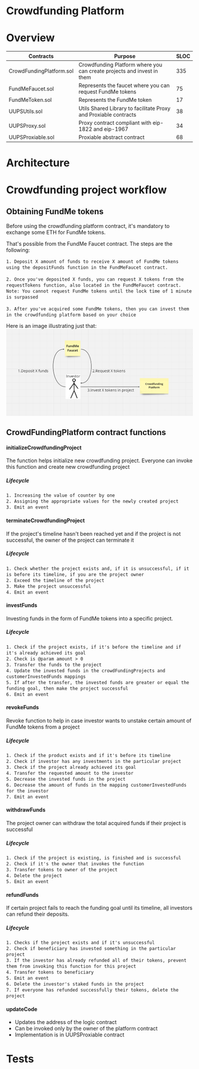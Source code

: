 # Crowdfunding Platform

# Overview

| Contracts                 | Purpose                                                                   | SLOC |
|---------------------------|---------------------------------------------------------------------------|------|
| CrowdFundingPlatform.sol  | Crowdfunding Platform where you can create projects and invest in them    | 335  |
| FundMeFaucet.sol          | Represents the faucet where you can request FundMe tokens                 | 75   |
| FundMeToken.sol           | Represents the FundMe token                                               | 17   |
| UUPSUtils.sol             | Utils Shared Library to facilitate Proxy and Proxiable contracts          | 38   |
| UUPSProxy.sol             | Proxy contract compliant with eip-1822 and eip-1967                       | 34   |
| UUPSProxiable.sol         | Proxiable abstract contract                                               | 68   |

# Architecture

# Crowdfunding project workflow

## Obtaining FundMe tokens
Before using the crowdfunding platform contract, it's mandatory to exchange some ETH for FundMe tokens.

That's possible from the FundMe Faucet contract.
The steps are the following:
```
1. Deposit X amount of funds to receive X amount of FundMe tokens using the depositFunds function in the FundMeFaucet contract.

2. Once you've deposited X funds, you can request X tokens from the requestTokens function, also located in the FundMeFaucet contract.
Note: You cannot request FundMe tokens until the lock time of 1 minute is surpassed

3. After you've acquired some FundMe tokens, then you can invest them in the crowdfunding platform based on your choice
```

Here is an image illustrating just that:
![Obtaining FundMe tokens workflow](<Images/Obtaining FundMe tokens workflow.png>)

## CrowdFundingPlatform contract functions

#### initializeCrowdfundingProject
The function helps initialize new crowdfunding project.
Everyone can invoke this function and create new crowdfunding project
##### Lifecycle
```
1. Increasing the value of counter by one
2. Assigning the appropriate values for the newly created project
3. Emit an event
```

#### terminateCrowdfundingProject
If the project's timeline hasn't been reached yet and if the project is not successful, the owner of the project can terminate it
##### Lifecycle
```
1. Check whether the project exists and, if it is unsuccessful, if it is before its timeline, if you are the project owner
2. Exceed the timeline of the project
3. Make the project unsuccessful
4. Emit an event
```

#### investFunds
Investing funds in the form of FundMe tokens into a specific project.
##### Lifecycle
```
1. Check if the project exists, if it's before the timeline and if it's already achieved its goal
2. Check is @param amount > 0
3. Transfer the funds to the project
4. Update the invested funds in the crowdFundingProjects and customerInvestedFunds mappings
5. If after the transfer, the invested funds are greater or equal the funding goal, then make the project successful
6. Emit an event
```

#### revokeFunds
Revoke function to help in case investor wants to unstake certain amount of FundMe tokens from a project
##### Lifecycle
```
1. Check if the product exists and if it's before its timeline
2. Check if investor has any investments in the particular project
3. Check if the project already achieved its goal
4. Transfer the requested amount to the investor
5. Decrease the invested funds in the project
6. Decrease the amount of funds in the mapping customerInvestedFunds for the investor
7. Emit an event
```

#### withdrawFunds
The project owner can withdraw the total acquired funds if their project is successful
##### Lifecycle
```
1. Check if the project is existing, is finished and is successful
2. Check if it's the owner that invokes the function
3. Transfer tokens to owner of the project
4. Delete the project
5. Emit an event
```

#### refundFunds
If certain project fails to reach the funding goal until its timeline, all investors can refund their deposits.
##### Lifecycle
```
1. Checks if the project exists and if it's unsuccessful
2. Check if beneficiary has invested something in the particular project
3. If the investor has already refunded all of their tokens, prevent them from invoking this function for this project
4. Transfer tokens to beneficiary
5. Emit an event
6. Delete the investor's staked funds in the project
7. If everyone has refunded successfully their tokens, delete the project
```

#### updateCode
* Updates the address of the logic contract
* Can be invoked only by the owner of the platform contract
* Implementation is in UUPSProxiable contract


# Tests
